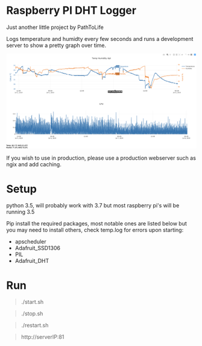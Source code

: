 # Raspberry PI DHT Logger

Just another little project by PathToLife

Logs temperature and humidty every few seconds and runs a development server to show a pretty graph over time.

![server-page-image](screenshots/webpage.png)

If you wish to use in production, please use a production webserver such as ngix and add caching.

# Setup

python 3.5, will probably work with 3.7 but  most raspberry pi's will be running 3.5

Pip install the required packages, most notable ones are listed below but you may need to install others,
check temp.log for errors upon starting:
- apscheduler
- Adafruit_SSD1306
- PIL
- Adafruit_DHT

# Run

>./start.sh

>./stop.sh

>./restart.sh

> http://serverIP:81
